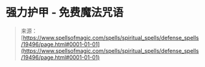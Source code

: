 <!--yml

分类：未分类

日期：2024年06月12日 19:01:32

-->

# 强力护甲 - 免费魔法咒语

> 来源：[https://www.spellsofmagic.com/spells/spiritual_spells/defense_spells/19496/page.html#0001-01-01](https://www.spellsofmagic.com/spells/spiritual_spells/defense_spells/19496/page.html#0001-01-01)

